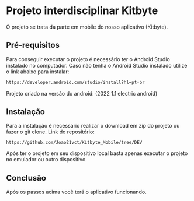 # Projeto interdisciplinar Kitbyte

O projeto se trata da parte em mobile do nosso aplicativo (Kitbyte).

## Pré-requisitos

Para conseguir executar o projeto é necessário ter o Android Studio instalado no computador.
Caso não tenha o Android Studio instalado utilize o link abaixo para instalar:


```bash
https://developer.android.com/studio/install?hl=pt-br
```

Projeto criado na versão do android: (2022 1.1 electric android)

## Instalação

Para a instalação é necessário realizar o download em zip do projeto ou fazer o git clone.
Link do repositório:
```
https://github.com/Joao21vct/Kitbyte_Mobile/tree/DEV
```
Após ter o projeto em seu dispositivo local basta apenas executar o projeto no emulador ou outro dispositivo.

## Conclusão
Após os passos acima você terá o aplicativo funcionando. 

